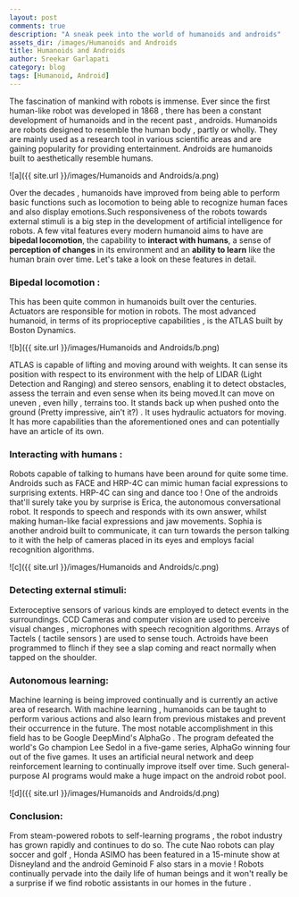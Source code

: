 ```yaml
---
layout: post
comments: true
description: "A sneak peek into the world of humanoids and androids"
assets_dir: /images/Humanoids and Androids
title: Humanoids and Androids
author: Sreekar Garlapati
category: blog
tags: [Humanoid, Android]
---
```


The fascination of mankind with robots is immense. Ever since the first human-like robot was developed in 1868 , there has been a constant development of humanoids and in the recent past , androids.
Humanoids are robots designed to resemble the human body , partly or wholly. They are mainly used as a research tool in various scientific areas and are gaining popularity for providing entertainment. Androids are humanoids built to aesthetically resemble humans.

![a]({{ site.url }}/images/Humanoids and Androids/a.png)

Over the decades , humanoids have improved from being able to perform basic functions such as locomotion to being able to recognize human faces and also display emotions.Such responsiveness of the robots towards external stimuli is a big step in the development of artificial intelligence for robots. A few vital features every modern humanoid aims to have are __bipedal locomotion__, the capability to __interact with humans__, a sense of __perception of changes__ in its environment and an __ability to learn__ like the human brain over time. Let's take a look on these features in detail.

### Bipedal locomotion :
This has been quite common in humanoids built over the centuries. Actuators are responsible for motion in robots. The most advanced humanoid, in terms of its proprioceptive capabilities , is the ATLAS  built by Boston Dynamics.

![b]({{ site.url }}/images/Humanoids and Androids/b.png)

ATLAS is capable of lifting and moving around with weights. It can sense its position with respect to its environment with the help of LIDAR (Light Detection and Ranging) and stereo sensors, enabling it to detect obstacles, assess the terrain and even sense when its being moved.It can move on uneven , even hilly , terrains too. It stands back up when pushed onto the ground (Pretty impressive, ain't it?) . It uses hydraulic actuators for moving. It has more capabilities than the aforementioned ones and can potentially have an article of its own. 

### Interacting with humans : 
Robots capable of talking to humans have been around for quite some time. Androids such as FACE and HRP-4C can mimic human facial expressions to surprising extents. HRP-4C can sing and dance too ! One of the androids that'll surely take you by surprise is Erica, the autonomous conversational robot. It responds to speech and responds with its own answer, whilst making human-like facial expressions and jaw movements. Sophia is another android built to communicate,  it can turn towards the person talking to it with the help of cameras placed in its eyes and employs facial recognition algorithms.

![c]({{ site.url }}/images/Humanoids and Androids/c.png)

### Detecting external stimuli:
Exteroceptive sensors of various kinds are employed to detect events in the surroundings. CCD Cameras and computer vision are used to perceive visual changes , microphones with speech recognition algorithms. Arrays of Tactels ( tactile sensors ) are used to sense touch.
Actroids have been programmed to flinch if they  see a slap coming and react normally when tapped on the shoulder. 

### Autonomous learning:
Machine learning is being improved continually and is currently an active area of research. With machine learning , humanoids can be taught to perform various actions and also learn from previous mistakes and prevent their occurrence in the future. The most notable accomplishment in this field has to be Google DeepMind's AlphaGo .  The program defeated the world's Go champion Lee Sedol in a five-game series, AlphaGo winning four out of the five games.  It uses an artificial neural network and deep reinforcement learning to continually improve itself over time. Such general-purpose AI programs would make a huge impact on the android robot pool.

![d]({{ site.url }}/images/Humanoids and Androids/d.png)

### Conclusion: 
From steam-powered robots to self-learning programs , the robot industry has grown rapidly and continues to do so. The cute Nao robots can play soccer and golf , Honda ASIMO has been featured in a 15-minute show at Disneyland and the android Geminoid F also stars in a movie ! Robots continually pervade into the daily life of human beings and it won't really be a surprise if we find robotic assistants in our homes in the future .






